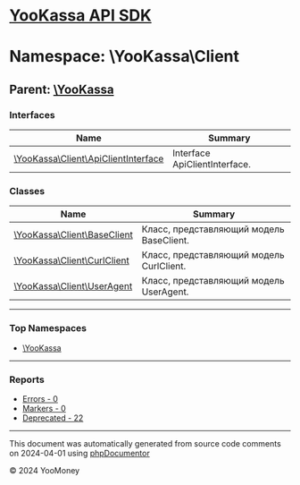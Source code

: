 # [YooKassa API SDK](../home.md)

# Namespace: \YooKassa\Client

## Parent: [\YooKassa](../namespaces/yookassa.md)

### Interfaces

| Name | Summary |
| ---- | ------- |
| [\YooKassa\Client\ApiClientInterface](../classes/YooKassa-Client-ApiClientInterface.md) | Interface ApiClientInterface. |

### Classes

| Name | Summary |
| ---- | ------- |
| [\YooKassa\Client\BaseClient](../classes/YooKassa-Client-BaseClient.md) | Класс, представляющий модель BaseClient. |
| [\YooKassa\Client\CurlClient](../classes/YooKassa-Client-CurlClient.md) | Класс, представляющий модель CurlClient. |
| [\YooKassa\Client\UserAgent](../classes/YooKassa-Client-UserAgent.md) | Класс, представляющий модель UserAgent. |

---

### Top Namespaces

* [\YooKassa](../namespaces/yookassa.md)

---

### Reports
* [Errors - 0](../reports/errors.md)
* [Markers - 0](../reports/markers.md)
* [Deprecated - 22](../reports/deprecated.md)

---

This document was automatically generated from source code comments on 2024-04-01 using [phpDocumentor](http://www.phpdoc.org/)

&copy; 2024 YooMoney